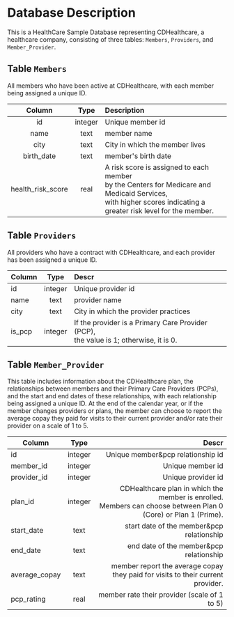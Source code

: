 # Database Description

This is a HealthCare Sample Database representing CDHealthcare, a healthcare company, consisting of three tables: `Members`, `Providers`, and `Member_Provider`.

## Table `Members`

All members who have been active at CDHealthcare, with each member being assigned a unique ID.

| Column        | Type           | Description  |
| :------: | :------:|  :--------- |
| id      | integer | Unique member id |
| name      | text      |  member name |
| city | text      |    City in which the member lives |
| birth_date | text      |    member's birth date |
| health_risk_score | real      |    A risk score is assigned to each member <br> by the Centers for Medicare and Medicaid Services, <br> with higher scores indicating a greater risk level for the member. |



## Table `Providers`
All providers who have a contract with CDHealthcare, and each provider has been assigned a unique ID.

| Column        | Type           | Descr  |
| ------------- |:-------------:| :-----|
| id      | integer | Unique provider id |
| name      | text      |  provider name |
| city | text      |    City in which the provider practices |
| is_pcp | integer      |  If the provider is a Primary Care Provider (PCP),<br>  the value is 1; otherwise, it is 0.|

## Table `Member_Provider`
This table includes information about the CDHealthcare plan, the relationships between members and their Primary Care Providers (PCPs), and the start and end dates of these relationships, with each relationship being assigned a unique ID. 
At the end of the calendar year, or if the member changes providers or plans, the member can choose to report the average copay they paid for visits to their current provider and/or rate their provider on a scale of 1 to 5.


| Column        | Type           | Descr  |
| ------------- |:-------------:| -----:|
| id      | integer | Unique member&pcp relationship id |
| member_id      | integer | Unique member id |
| provider_id      | integer | Unique provider id |
| plan_id      | integer | CDHealthcare plan in which the member is enrolled.<br> Members can choose between Plan 0 (Core) or Plan 1 (Prime). |
| start_date      | text      |  start date of the member&pcp relationship |
| end_date      | text      |  end date of the member&pcp relationship |
| average_copay      | text      |  member report the average copay they paid for visits to their current provider. |
| pcp_rating      | real      |   member rate their provider (scale of 1 to 5) |
